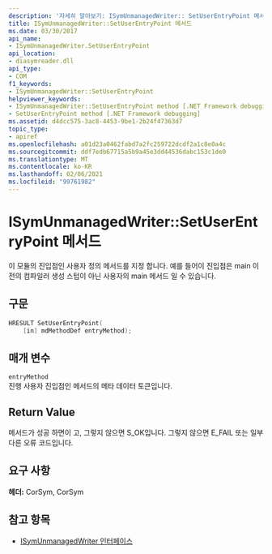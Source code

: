 ```yaml
---
description: '자세히 알아보기: ISymUnmanagedWriter:: SetUserEntryPoint 메서드'
title: ISymUnmanagedWriter::SetUserEntryPoint 메서드
ms.date: 03/30/2017
api_name:
- ISymUnmanagedWriter.SetUserEntryPoint
api_location:
- diasymreader.dll
api_type:
- COM
f1_keywords:
- ISymUnmanagedWriter::SetUserEntryPoint
helpviewer_keywords:
- ISymUnmanagedWriter::SetUserEntryPoint method [.NET Framework debugging]
- SetUserEntryPoint method [.NET Framework debugging]
ms.assetid: d4dcc575-3ac8-4453-9be1-2b24f47363d7
topic_type:
- apiref
ms.openlocfilehash: a01d23a0462fabd7a2fc259722dcdf2a1c8e0a4c
ms.sourcegitcommit: ddf7edb67715a5b9a45e3dd44536dabc153c1de0
ms.translationtype: MT
ms.contentlocale: ko-KR
ms.lasthandoff: 02/06/2021
ms.locfileid: "99761982"
---
```

# <a name="isymunmanagedwritersetuserentrypoint-method"></a>ISymUnmanagedWriter::SetUserEntryPoint 메서드

이 모듈의 진입점인 사용자 정의 메서드를 지정 합니다. 예를 들어이 진입점은 main 이전의 컴파일러 생성 스텁이 아닌 사용자의 main 메서드 일 수 있습니다.  
  
## <a name="syntax"></a>구문  
  
```cpp  
HRESULT SetUserEntryPoint(  
    [in] mdMethodDef entryMethod);  
```  
  
## <a name="parameters"></a>매개 변수  

 `entryMethod`  
 진행 사용자 진입점인 메서드의 메타 데이터 토큰입니다.  
  
## <a name="return-value"></a>Return Value  

 메서드가 성공 하면이 고, 그렇지 않으면 S_OK입니다. 그렇지 않으면 E_FAIL 또는 일부 다른 오류 코드입니다.  
  
## <a name="requirements"></a>요구 사항  

 **헤더:** CorSym, CorSym  
  
## <a name="see-also"></a>참고 항목

- [ISymUnmanagedWriter 인터페이스](isymunmanagedwriter-interface.md)
